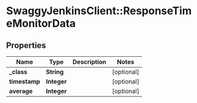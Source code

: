 # SwaggyJenkinsClient::ResponseTimeMonitorData

## Properties
Name | Type | Description | Notes
------------ | ------------- | ------------- | -------------
**_class** | **String** |  | [optional] 
**timestamp** | **Integer** |  | [optional] 
**average** | **Integer** |  | [optional] 


